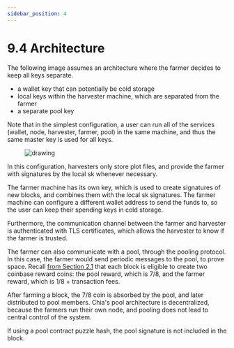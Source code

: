 ```yaml
---
sidebar_position: 4
---
```


# 9.4 Architecture

The following image assumes an architecture where the farmer decides to keep all keys separate.

- a wallet key that can potentially be cold storage
- local keys within the harvester machine, which are separated from the farmer
- a separate pool key

Note that in the simplest configuration, a user can run all of the services (wallet, node, harvester, farmer, pool) in the same machine, and thus the same master key is used for all keys.

<figure>
<img src="/img/keys/architecture.png" alt="drawing"/>
</figure>

In this configuration, harvesters only store plot files, and provide the farmer with signatures by the local sk whenever necessary.

The farmer machine has its own key, which is used to create signatures of new blocks, and combines them with the local sk signatures. The farmer machine can configure a different wallet address to send the funds to, so the user can keep their spending keys in cold storage.

Furthermore, the communication channel between the farmer and harvester is authenticated with TLS certificates, which allows the harvester to know if the farmer is trusted.

The farmer can also communicate with a pool, through the pooling protocol. In this case, the farmer would send periodic messages to the pool, to prove space. Recall [from Section 2.1](/docs/02architecture/p2p-system#pools 'Section 2.1: Pool architecture') that each block is eligible to create two coinbase reward coins: the pool reward, which is 7/8, and the farmer reward, which is 1/8 + transaction fees.

After farming a block, the 7/8 coin is absorbed by the pool, and later distributed to pool members. Chia's pool architecture is decentralized, because the farmers run their own node, and pooling does not lead to central control of the system.

If using a pool contract puzzle hash, the pool signature is not included in the block.
